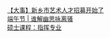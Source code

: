   
[【大事】新乡市艺术人才招募开始了](http://www.dianyue.me/archives/828/trywl6b67dh2yl7p/)  
[端午节 | 谁解幽思咏离骚](http://www.dianyue.me/archives/058/w4phnvga1ksd9b68/)  
[硕士课程：指挥专业](http://www.dianyue.me/archives/972/52z9swz3o1e41ukh/)